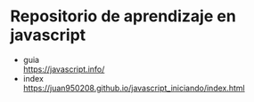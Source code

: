 # Repositorio de aprendizaje en javascript

* guia  
https://javascript.info/
* index  
https://juan950208.github.io/javascript_iniciando/index.html
